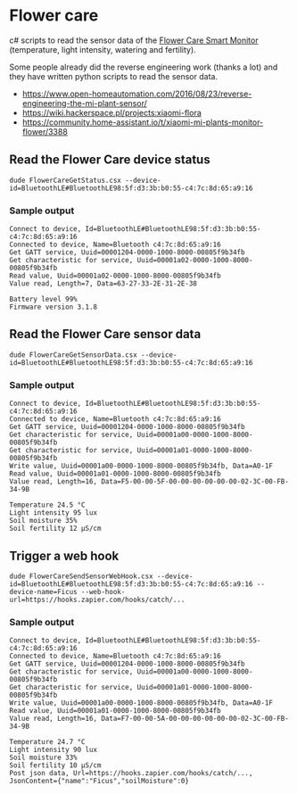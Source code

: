 # Flower care

c# scripts to read the sensor data of the <a href="http://www.huahuacaocao.com/product">Flower Care Smart Monitor</a> (temperature, light intensity, watering and fertility).

Some people already did the reverse engineering work (thanks a lot) and they have written python scripts to read the sensor data.
* <a href="https://www.open-homeautomation.com/2016/08/23/reverse-engineering-the-mi-plant-sensor/">https://www.open-homeautomation.com/2016/08/23/reverse-engineering-the-mi-plant-sensor/</a>
* <a href="https://wiki.hackerspace.pl/projects:xiaomi-flora">https://wiki.hackerspace.pl/projects:xiaomi-flora</a>
* <a href="https://community.home-assistant.io/t/xiaomi-mi-plants-monitor-flower/3388">https://community.home-assistant.io/t/xiaomi-mi-plants-monitor-flower/3388</a>

## Read the Flower Care device status

```dude FlowerCareGetStatus.csx --device-id=BluetoothLE#BluetoothLE98:5f:d3:3b:b0:55-c4:7c:8d:65:a9:16```

### Sample output

```
Connect to device, Id=BluetoothLE#BluetoothLE98:5f:d3:3b:b0:55-c4:7c:8d:65:a9:16
Connected to device, Name=Bluetooth c4:7c:8d:65:a9:16
Get GATT service, Uuid=00001204-0000-1000-8000-00805f9b34fb
Get characteristic for service, Uuid=00001a02-0000-1000-8000-00805f9b34fb
Read value, Uuid=00001a02-0000-1000-8000-00805f9b34fb
Value read, Length=7, Data=63-27-33-2E-31-2E-38

Battery level 99%
Firmware version 3.1.8
```

## Read the Flower Care sensor data

```dude FlowerCareGetSensorData.csx --device-id=BluetoothLE#BluetoothLE98:5f:d3:3b:b0:55-c4:7c:8d:65:a9:16```

### Sample output

```
Connect to device, Id=BluetoothLE#BluetoothLE98:5f:d3:3b:b0:55-c4:7c:8d:65:a9:16
Connected to device, Name=Bluetooth c4:7c:8d:65:a9:16
Get GATT service, Uuid=00001204-0000-1000-8000-00805f9b34fb
Get characteristic for service, Uuid=00001a00-0000-1000-8000-00805f9b34fb
Get characteristic for service, Uuid=00001a01-0000-1000-8000-00805f9b34fb
Write value, Uuid=00001a00-0000-1000-8000-00805f9b34fb, Data=A0-1F
Read value, Uuid=00001a01-0000-1000-8000-00805f9b34fb
Value read, Length=16, Data=F5-00-00-5F-00-00-00-00-00-00-02-3C-00-FB-34-9B

Temperature 24.5 °C
Light intensity 95 lux
Soil moisture 35%
Soil fertility 12 µS/cm
```

## Trigger a web hook

```dude FlowerCareSendSensorWebHook.csx --device-id=BluetoothLE#BluetoothLE98:5f:d3:3b:b0:55-c4:7c:8d:65:a9:16 --device-name=Ficus --web-hook-url=https://hooks.zapier.com/hooks/catch/...```

### Sample output

```
Connect to device, Id=BluetoothLE#BluetoothLE98:5f:d3:3b:b0:55-c4:7c:8d:65:a9:16
Connected to device, Name=Bluetooth c4:7c:8d:65:a9:16
Get GATT service, Uuid=00001204-0000-1000-8000-00805f9b34fb
Get characteristic for service, Uuid=00001a00-0000-1000-8000-00805f9b34fb
Get characteristic for service, Uuid=00001a01-0000-1000-8000-00805f9b34fb
Write value, Uuid=00001a00-0000-1000-8000-00805f9b34fb, Data=A0-1F
Read value, Uuid=00001a01-0000-1000-8000-00805f9b34fb
Value read, Length=16, Data=F7-00-00-5A-00-00-00-00-00-00-02-3C-00-FB-34-9B

Temperature 24.7 °C
Light intensity 90 lux
Soil moisture 33%
Soil fertility 10 µS/cm
Post json data, Url=https://hooks.zapier.com/hooks/catch/..., JsonContent={"name":"Ficus","soilMoisture":0}
```
